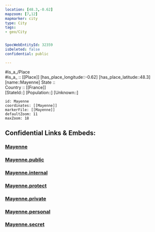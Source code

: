 ```yaml
---
location: [48.3,-0.62] 
mapzoom: [7,12] 
mapmarker: city 
type: City
tags:
- geo/City


SpocWebEntityId: 32359
isDeleted: false
confidential: public

---
```

#is_a_/Place  
#is_a_ :: [[Place]] 
[has_place_longitude::-0.62] 
[has_place_latitude::48.3] 
[name::Mayenne] 
State ::  
Country :: [[France]]  
[StateId::] 
[Population::] 
[Unknown::] 


```leaflet
id: Mayenne
coordinates: [[Mayenne]] 
markerFile: [[Mayenne]] 
defaultZoom: 11 
maxZoom: 18
```


## Confidential Links & Embeds: 

### [Mayenne](/_Standards/Earth/Continent/Europe/Europe~West/France/regions~France/Pays_de_la_Loire/departments~Pays_de_la_Loire/Mayenne/communes~Mayenne/Mayenne-commune/cities~Mayenne-city/Mayenne.md) 

### [Mayenne.public](/_public/Earth/Continent/Europe/Europe~West/France/regions~France/Pays_de_la_Loire/departments~Pays_de_la_Loire/Mayenne/communes~Mayenne/Mayenne-commune/cities~Mayenne-city/Mayenne.public.md) 

### [Mayenne.internal](/_internal/Earth/Continent/Europe/Europe~West/France/regions~France/Pays_de_la_Loire/departments~Pays_de_la_Loire/Mayenne/communes~Mayenne/Mayenne-commune/cities~Mayenne-city/Mayenne.internal.md) 

### [Mayenne.protect](/_protect/Earth/Continent/Europe/Europe~West/France/regions~France/Pays_de_la_Loire/departments~Pays_de_la_Loire/Mayenne/communes~Mayenne/Mayenne-commune/cities~Mayenne-city/Mayenne.protect.md) 

### [Mayenne.private](/_private/Earth/Continent/Europe/Europe~West/France/regions~France/Pays_de_la_Loire/departments~Pays_de_la_Loire/Mayenne/communes~Mayenne/Mayenne-commune/cities~Mayenne-city/Mayenne.private.md) 

### [Mayenne.personal](/_personal/Earth/Continent/Europe/Europe~West/France/regions~France/Pays_de_la_Loire/departments~Pays_de_la_Loire/Mayenne/communes~Mayenne/Mayenne-commune/cities~Mayenne-city/Mayenne.personal.md) 

### [Mayenne.secret](/_secret/Earth/Continent/Europe/Europe~West/France/regions~France/Pays_de_la_Loire/departments~Pays_de_la_Loire/Mayenne/communes~Mayenne/Mayenne-commune/cities~Mayenne-city/Mayenne.secret.md)


